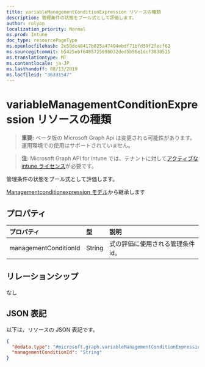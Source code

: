 ```yaml
---
title: variableManagementConditionExpression リソースの種類
description: 管理条件の状態をブール式として評価します。
author: rolyon
localization_priority: Normal
ms.prod: Intune
doc_type: resourcePageType
ms.openlocfilehash: 2e59dc48417b825a47494ebdf71bfd39f2fecf62
ms.sourcegitcommit: b5425ebf648572569b032ded5b56e1dcf3830515
ms.translationtype: MT
ms.contentlocale: ja-JP
ms.lasthandoff: 08/13/2019
ms.locfileid: "36331547"
---
```

# <a name="variablemanagementconditionexpression-resource-type"></a>variableManagementConditionExpression リソースの種類

> **重要:** ベータ版の Microsoft Graph Api は変更される可能性があります。運用環境での使用はサポートされていません。

> **注:** Microsoft Graph API for Intune では、テナントに対して[アクティブな intune ライセンス](https://go.microsoft.com/fwlink/?linkid=839381)が必要です。

管理条件の状態をブール式として評価します。


[Managementconditionexpression モデル](../resources/intune-fencing-managementconditionexpressionmodel.md)から継承します

## <a name="properties"></a>プロパティ
|プロパティ|型|説明|
|:---|:---|:---|
|managementConditionId|String|式の評価に使用される管理条件 id。|

## <a name="relationships"></a>リレーションシップ
なし

## <a name="json-representation"></a>JSON 表記
以下は、リソースの JSON 表記です。
<!-- {
  "blockType": "resource",
  "@odata.type": "microsoft.graph.variableManagementConditionExpression"
}
-->
``` json
{
  "@odata.type": "#microsoft.graph.variableManagementConditionExpression",
  "managementConditionId": "String"
}
```



